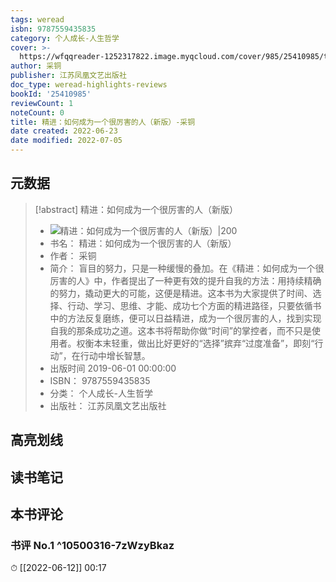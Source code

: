 ```yaml
---
tags: weread
isbn: 9787559435835
category: 个人成长-人生哲学
cover: >-
  https://wfqqreader-1252317822.image.myqcloud.com/cover/985/25410985/t7_25410985.jpg
author: 采铜
publisher: 江苏凤凰文艺出版社
doc_type: weread-highlights-reviews
bookId: '25410985'
reviewCount: 1
noteCount: 0
title: 精进：如何成为一个很厉害的人（新版）-采铜
date created: 2022-06-23
date modified: 2022-07-05
---
```


## 元数据

> [!abstract] 精进：如何成为一个很厉害的人（新版）
> - ![ 精进：如何成为一个很厉害的人（新版）|200](https://wfqqreader-1252317822.image.myqcloud.com/cover/985/25410985/t7_25410985.jpg)
> - 书名： 精进：如何成为一个很厉害的人（新版）
> - 作者： 采铜
> - 简介： 盲目的努力，只是一种缓慢的叠加。在《精进：如何成为一个很厉害的人》中，作者提出了一种更有效的提升自我的方法：用持续精确的努力，撬动更大的可能，这便是精进。这本书为大家提供了时间、选择、行动、学习、思维、才能、成功七个方面的精进路径，只要依循书中的方法反复磨练，便可以日益精进，成为一个很厉害的人，找到实现自我的那条成功之道。这本书将帮助你做“时间”的掌控者，而不只是使用者。权衡本末轻重，做出比好更好的“选择”摈弃“过度准备”，即刻“行动”，在行动中增长智慧。
> - 出版时间 2019-06-01 00:00:00
> - ISBN： 9787559435835
> - 分类： 个人成长-人生哲学
> - 出版社： 江苏凤凰文艺出版社

## 高亮划线

## 读书笔记

## 本书评论

### 书评 No.1 ^10500316-7zWzyBkaz

⏱ [[2022-06-12]] 00:17
